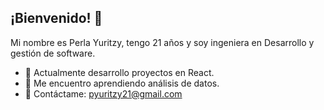 ## ¡Bienvenido! 🫰

Mi nombre es Perla Yuritzy, tengo 21 años y soy ingeniera en Desarrollo y gestión de software.

- 🔭 Actualmente desarrollo proyectos en React.
- 🌱 Me encuentro aprendiendo análisis de datos.
-  💬 Contáctame: pyuritzy21@gmail.com

<!--
**Perla1802/Perla1802** is a ✨ _special_ ✨ repository because its `README.md` (this file) appears on your GitHub profile.

Here are some ideas to get you started:

- 🔭 I’m currently working on ...
- 🌱 I’m currently learning ...
- 👯 I’m looking to collaborate on ...
- 🤔 I’m looking for help with ...
- 💬 Ask me about ...
- 📫 How to reach me: ...
- 😄 Pronouns: ...
- ⚡ Fun fact: ...
-->
